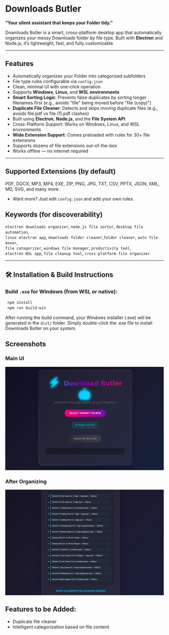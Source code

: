 # Downloads Butler

**“Your silent assistant that keeps your Folder tidy.”**

Downloads Butler is a smart, cross-platform desktop app that automatically organizes your messy Downloads folder by file type. Built with **Electron** and Node.js, it’s lightweight, fast, and fully customizable.

---

## Features

- Automatically organizes your Folder into categorized subfolders
- File type rules configurable via `config.json`
- Clean, minimal UI with one-click operation
- Supports **Windows**, **Linux**, and **WSL environments**
- **Smart Sorting Logic**: Prevents false duplicates by sorting longer filenames first (e.g., avoids "file" being moved before "file (copy)")
- **Duplicate File Cleaner**: Detects and skips moving duplicate files (e.g., avoids file.pdf vs file (1).pdf clashes)
- Built using **Electron**, **Node.js**, and the **File System API**
- Cross-Platform Support: Works on Windows, Linux, and WSL environments
- **Wide Extension Support**: Comes preloaded with rules for 30+ file extensions
- Supports dozens of file extensions out-of-the-box
- Works offline — no internet required

---

## Supported Extensions (by default)

PDF, DOCX, MP3, MP4, EXE, ZIP, PNG, JPG, TXT, CSV, PPTX, JSON, XML, MD, SVG, and many more.
- Want more? Just edit `config.json` and add your own rules.

## Keywords (for discoverability)

`electron downloads organizer`, `node.js file sorter`, `desktop file automation`,  
`linux electron app`, `downloads folder cleaner`,`folder cleaner`, `auto file mover`,  
`file categorizer`, `windows file manager`, `productivity tool`,  
`electron WSL app`, `file cleanup tool`, `cross-platform file organizer`

---

## 🛠 Installation & Build Instructions

### Build `.exe` for Windows (from WSL or native):

```bash
 npm install
 npm run build-win
```
After running the build command, your Windows installer (.exe) will be generated in the `dist/` folder.
Simply double-click the .exe file to install Downloads Butler on your system.

## Screenshots
### Main UI
![Downloads Butler Screenshot](img/ui.png)

### After Organizing
![Organized Downloads](img/move.png)

## Features to be Added:
 - Duplicate file cleaner
 - Intelligent categorization based on file content

